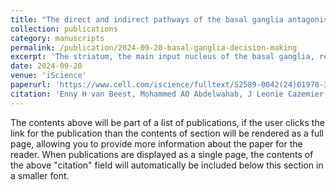 ```yaml
---
title: "The direct and indirect pathways of the basal ganglia antagonistically influence cortical activity and perceptual decisions"
collection: publications
category: manuscripts
permalink: /publication/2024-09-20-basal-ganglia-decision-making
excerpt: 'The striatum, the main input nucleus of the basal ganglia, receives topographically organized input from the cortex and gives rise to the direct and indirect output pathways, which have antagonistic effects on basal ganglia output directed to the cortex. We optogenetically stimulated the direct and indirect pathways in a visual and a working memory task in mice that responded by licking. Unilateral direct pathway stimulation increased the probability of lick responses toward the contralateral, non-stimulated side and increased cortical activity globally. In contrast, indirect pathway stimulation increased the probability of responses toward the stimulated side and decreased activity in the stimulated hemisphere. Moreover, direct pathway stimulation enhanced the neural representation of a contralateral visual stimulus during the delay of the working memory task, whereas indirect pathway stimulation had the opposite effect. Our results demonstrate how these two pathways influence perceptual decisions and working memory and modify activity in the dorsal cortex.'
date: 2024-09-20
venue: 'iScience'
paperurl: 'https://www.cell.com/iscience/fulltext/S2589-0042(24)01978-3'
citation: 'Enny H van Beest, Mohammed AO Abdelwahab, J Leonie Cazemier, Chrysiida Baltira, M Cassandra Maes, Brandon D Peri, Matthew W Self, Ingo Willuhn, Pieter R Roelfsema (2024). &quot;The direct and indirect pathways of the basal ganglia antagonistically influence cortical activity and perceptual decisions.&quot; <i>iScience</i>.'
---
```


The contents above will be part of a list of publications, if the user clicks the link for the publication than the contents of section will be rendered as a full page, allowing you to provide more information about the paper for the reader. When publications are displayed as a single page, the contents of the above "citation" field will automatically be included below this section in a smaller font.
